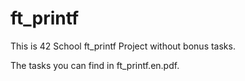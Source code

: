 # ft_printf

This is 42 School ft_printf Project without bonus tasks.

The tasks you can find in ft_printf.en.pdf.
